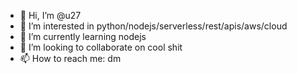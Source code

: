 - 👋 Hi, I’m @u27
- 👀 I’m interested in python/nodejs/serverless/rest/apis/aws/cloud
- 🌱 I’m currently learning nodejs
- 💞️ I’m looking to collaborate on cool shit
- 📫 How to reach me: dm
